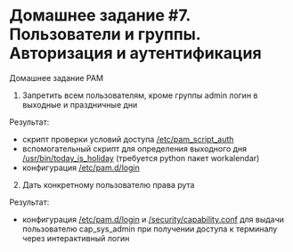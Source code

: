 # Домашнее задание #7. Пользователи и группы. Авторизация и аутентификация 

Домашнее задание
PAM
1. Запретить всем пользователям, кроме группы admin логин в выходные и праздничные дни

Результат:
- скрипт проверки условий доступа [/etc/pam_script_auth](holiday_denial/etc/pam_script_auth)
- вспомогательный скрипт для определения выходного дня [/usr/bin/today_is_holiday](holiday_denial/usr/bin/today_is_holiday)
(требуется python пакет workalendar)
- конфигурация [/etc/pam.d/login](holiday_denial/etc/pam.d/login)

2. Дать конкретному пользователю права рута

Результат:
- конфигурация [/etc/pam.d/login](cap_sys_admin/etc/pam.d/login) и 
[/security/capability.conf](cap_sys_admin/security/capability.conf) для выдачи пользователю cap_sys_admin 
при получении доступа к терминалу через интерактивный логин 
